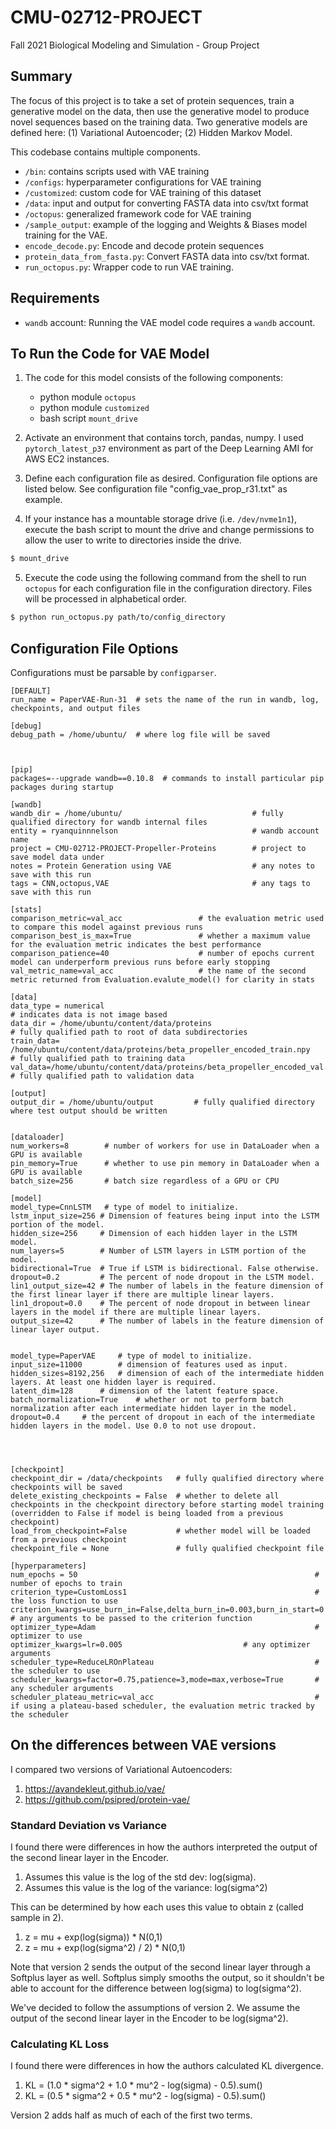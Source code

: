 # CMU-02712-PROJECT

Fall 2021 Biological Modeling and Simulation - Group Project

## Summary
The focus of this project is to take a set of protein sequences, train a generative model on the data,
then use the generative model to produce novel sequences based on the training data. Two generative models are defined here: (1) Variational Autoencoder; (2) Hidden Markov Model.

This codebase contains multiple components.
- `/bin`: contains scripts used with VAE training
- `/configs`: hyperparameter configurations for VAE training
- `/customized`: custom code for VAE training of this dataset
- `/data`: input and output for converting FASTA data into csv/txt format
- `/octopus`: generalized framework code for VAE training
- `/sample_output`: example of the logging and Weights & Biases model training for the VAE.
- `encode_decode.py`: Encode and decode protein sequences
- `protein_data_from_fasta.py`: Convert FASTA data into csv/txt format.
- `run_octopus.py`: Wrapper code to run VAE training.


## Requirements

- `wandb` account: Running the VAE model code requires a `wandb` account.


## To Run the Code for VAE Model

1. The code for this model consists of the following components:
    - python module `octopus`
    - python module `customized`
    - bash script `mount_drive`

2. Activate an environment that contains torch, pandas, numpy. I used `pytorch_latest_p37`
   environment as part of the Deep Learning AMI for AWS EC2 instances.

3. Define each configuration file as desired. Configuration file options are listed below. See configuration file
   "config_vae_prop_r31.txt" as example.

4. If your instance has a mountable storage drive (i.e. `/dev/nvme1n1`), execute the bash script to mount the drive and
   change permissions to allow the user to write to directories inside the drive.

```bash
$ mount_drive 
```

5. Execute the code using the following command from the shell to run `octopus` for each configuration file in the
   configuration directory. Files will be processed in alphabetical order.

```bash
$ python run_octopus.py path/to/config_directory
```




## Configuration File Options

Configurations must be parsable by `configparser`.

```text
[DEFAULT]
run_name = PaperVAE-Run-31  # sets the name of the run in wandb, log, checkpoints, and output files 

[debug]
debug_path = /home/ubuntu/  # where log file will be saved



[pip]
packages=--upgrade wandb==0.10.8  # commands to install particular pip packages during startup

[wandb]      
wandb_dir = /home/ubuntu/                             # fully qualified directory for wandb internal files
entity = ryanquinnnelson                              # wandb account name
project = CMU-02712-PROJECT-Propeller-Proteins        # project to save model data under
notes = Protein Generation using VAE                  # any notes to save with this run
tags = CNN,octopus,VAE                                # any tags to save with this run

[stats]
comparison_metric=val_acc                 # the evaluation metric used to compare this model against previous runs 
comparison_best_is_max=True               # whether a maximum value for the evaluation metric indicates the best performance
comparison_patience=40                    # number of epochs current model can underperform previous runs before early stopping
val_metric_name=val_acc                   # the name of the second metric returned from Evaluation.evalute_model() for clarity in stats

[data]
data_type = numerical                                                                               # indicates data is not image based
data_dir = /home/ubuntu/content/data/proteins 						       # fully qualified path to root of data subdirectories
train_data= /home/ubuntu/content/data/proteins/beta_propeller_encoded_train.npy                     # fully qualified path to training data
val_data=/home/ubuntu/content/data/proteins/beta_propeller_encoded_val.npy                          # fully qualified path to validation data

[output]
output_dir = /home/ubuntu/output         # fully qualified directory where test output should be written


[dataloader]
num_workers=8        # number of workers for use in DataLoader when a GPU is available
pin_memory=True      # whether to use pin memory in DataLoader when a GPU is available
batch_size=256       # batch size regardless of a GPU or CPU

[model]
model_type=CnnLSTM   # type of model to initialize.
lstm_input_size=256 # Dimension of features being input into the LSTM portion of the model.
hidden_size=256     # Dimension of each hidden layer in the LSTM model.
num_layers=5        # Number of LSTM layers in LSTM portion of the model.
bidirectional=True  # True if LSTM is bidirectional. False otherwise.
dropout=0.2         # The percent of node dropout in the LSTM model.
lin1_output_size=42 # The number of labels in the feature dimension of the first linear layer if there are multiple linear layers.
lin1_dropout=0.0    # The percent of node dropout in between linear layers in the model if there are multiple linear layers.
output_size=42      # The number of labels in the feature dimension of linear layer output.


model_type=PaperVAE   	# type of model to initialize.
input_size=11000      	# dimension of features used as input.
hidden_sizes=8192,256	# dimension of each of the intermediate hidden layers. At least one hidden layer is required.
latent_dim=128		# dimension of the latent feature space.
batch_normalization=True	# whether or not to perform batch normalization after each intermediate hidden layer in the model.
dropout=0.4		# the percent of dropout in each of the intermediate hidden layers in the model. Use 0.0 to not use dropout.




[checkpoint]
checkpoint_dir = /data/checkpoints   # fully qualified directory where checkpoints will be saved
delete_existing_checkpoints = False  # whether to delete all checkpoints in the checkpoint directory before starting model training (overridden to False if model is being loaded from a previous checkpoint)
load_from_checkpoint=False           # whether model will be loaded from a previous checkpoint
checkpoint_file = None               # fully qualified checkpoint file

[hyperparameters]
num_epochs = 50                                               		# number of epochs to train
criterion_type=CustomLoss1                                    		# the loss function to use
criterion_kwargs=use_burn_in=False,delta_burn_in=0.003,burn_in_start=0      # any arguments to be passed to the criterion function
optimizer_type=Adam                                            		# optimizer to use
optimizer_kwargs=lr=0.005     						# any optimizer arguments
scheduler_type=ReduceLROnPlateau                              		# the scheduler to use
scheduler_kwargs=factor=0.75,patience=3,mode=max,verbose=True  		# any scheduler arguments
scheduler_plateau_metric=val_acc                              		# if using a plateau-based scheduler, the evaluation metric tracked by the scheduler 
```



## On the differences between VAE versions

I compared two versions of Variational Autoencoders:

1) https://avandekleut.github.io/vae/
2) https://github.com/psipred/protein-vae/

### Standard Deviation vs Variance

I found there were differences in how the authors interpreted the output of the second linear layer in the Encoder.

1) Assumes this value is the log of the std dev: log(sigma).
2) Assumes this value is the log of the variance: log(sigma^2)

This can be determined by how each uses this value to obtain z (called sample in 2).

1) z = mu + exp(log(sigma)) * N(0,1)
2) z = mu + exp(log(sigma^2) / 2) * N(0,1)

Note that version 2 sends the output of the second linear layer through a Softplus layer as well. Softplus simply
smooths the output, so it shouldn't be able to account for the difference between log(sigma) to log(sigma^2).

We've decided to follow the assumptions of version 2. We assume the output of the second linear layer in the Encoder to
be log(sigma^2).

### Calculating KL Loss

I found there were differences in how the authors calculated KL divergence.

1) KL = (1.0 * sigma^2 + 1.0 * mu^2 - log(sigma) - 0.5).sum()
2) KL = (0.5 * sigma^2 + 0.5 * mu^2 - log(sigma) - 0.5).sum()

Version 2 adds half as much of each of the first two terms.


